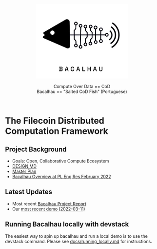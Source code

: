 <p align="center">
<img src="docs/images/bacalhau-fish.jpeg" alt="Bacalhau Logo" width="300" />
</p>
<p align=center>Compute Over Data == CoD<br>
Bacalhau == "Salted CoD Fish" (Portuguese)</p>
  
<br>

# The Filecoin Distributed Computation Framework  


## Project Background
 * Goals: Open, Collaborative Compute Ecosystem
 * [DESIGN.MD](DESIGN.md)
 * [Master Plan](https://docs.google.com/document/d/1j4SIunk3v2ezUgQYUbOfK7lQaCYPOkVQiEOiXqAUfiI/edit#heading=h.7swkwe805eap)
 * [Bacalhau Overview at PL Eng Res February 2022](https://youtu.be/wmu-lOhSSZo?t=3367)
 
## Latest Updates
  * Most recent [Bacalhau Project Report](https://github.com/filecoin-project/bacalhau/wiki)
  * Our [most recent demo (2022-03-11)](https://user-images.githubusercontent.com/264658/157901296-2443fb79-0413-4903-8c75-0ebb2fddadaf.mp4)


## Running Bacalhau locally with devstack

The easiest way to spin up bacalhau and run a local demo is to use the devstack command. Please see [docs/running_locally.md](docs/running_locally.md) for instructions.
